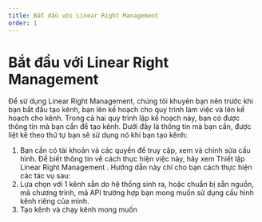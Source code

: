 ```yaml
---
title: Bắt đầu với Linear Right Management
order: 1
---
```

# Bắt đầu với Linear Right Management
Để sử dụng Linear Right Management, chúng tôi khuyên bạn nên trước khi bạn bắt đầu tạo kênh, bạn lên kế hoạch cho quy trình làm việc và lên kế hoạch cho kênh. Trong cả hai quy trình lập kế hoạch này, bạn có được thông tin mà bạn cần để tạo kênh. Dưới đây là thông tin mà bạn cần, được liệt kê theo thứ tự bạn sẽ sử dụng nó khi bạn tạo kênh:
1. Bạn cần có tài khoản và các quyền để truy cập, xem và chỉnh sửa cấu hình. Để biết thông tin về cách thực hiện việc này, hãy xem Thiết lập Linear Right Management .
Hướng dẫn này chỉ cho bạn cách thực hiện các tác vụ sau: 
2. Lựa chọn với 1 kênh sẵn do hệ thống sinh ra, hoặc chuẩn bị sẵn nguồn, mã chương trình, mã API trường hợp  bạn mong muốn sử dụng cấu hình kênh riêng của mình. 
3. Tạo kênh và chạy kênh mong muốn